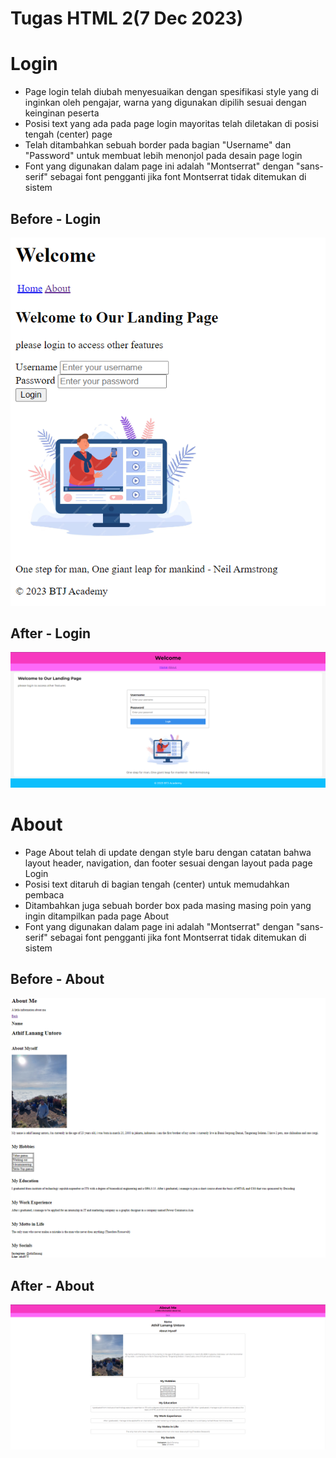 ﻿# Tugas HTML 2(7 Dec 2023)

# Login
- Page login telah diubah menyesuaikan dengan spesifikasi style yang di inginkan oleh pengajar, warna yang digunakan dipilih sesuai dengan keinginan peserta
- Posisi text yang ada pada page login mayoritas telah diletakan di posisi tengah (center) page
- Telah ditambahkan sebuah border pada bagian "Username" dan "Password" untuk membuat lebih menonjol pada desain page login
- Font yang digunakan dalam page ini adalah "Montserrat" dengan "sans-serif" sebagai font pengganti jika font Montserrat tidak ditemukan di sistem

## Before - Login
![before login](src/before-login.png)
## After - Login
![after login](src/after-login.png)
# About
- Page About telah di update dengan style baru dengan catatan bahwa layout header, navigation, dan footer sesuai dengan layout pada page Login
- Posisi text ditaruh di bagian tengah (center) untuk memudahkan pembaca
- Ditambahkan juga sebuah border box pada masing masing poin yang ingin ditampilkan pada page About
- Font yang digunakan dalam page ini adalah "Montserrat" dengan "sans-serif" sebagai font pengganti jika font Montserrat tidak ditemukan di sistem

## Before - About
![before About](src/before-about.png)
## After - About
![after About](src/after-about.png)

